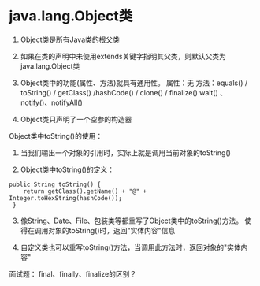 # java.lang.Object类

1. Object类是所有Java类的根父类
2. 如果在类的声明中未使用extends关键字指明其父类，则默认父类为java.lang.Object类 
3. Object类中的功能(属性、方法)就具有通用性。
   属性：无
   方法：equals() / toString() / getClass() /hashCode() / clone() / finalize()
         wait() 、 notify()、notifyAll()

  4. Object类只声明了一个空参的构造器

  

  Object类中toString()的使用：

  1. 当我们输出一个对象的引用时，实际上就是调用当前对象的toString()
  
  2. Object类中toString()的定义：

    public String toString() {
        return getClass().getName() + "@" + Integer.toHexString(hashCode());
     }

  3. 像String、Date、File、包装类等都重写了Object类中的toString()方法。
     使得在调用对象的toString()时，返回"实体内容"信息
     
  4. 自定义类也可以重写toString()方法，当调用此方法时，返回对象的"实体内容"





  面试题：
  final、finally、finalize的区别？